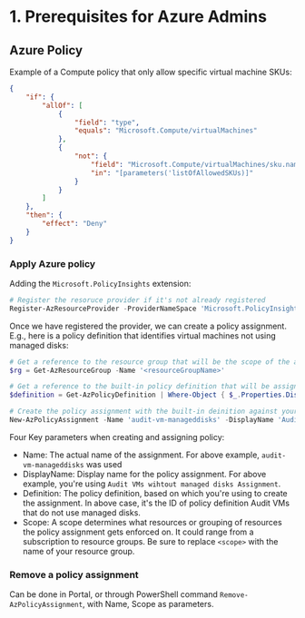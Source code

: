 # 1. Prerequisites for Azure Admins

## Azure Policy

Example of a Compute policy that only allow specific virtual machine SKUs:

```JSON
{
    "if": {
        "allOf": [
            {
                "field": "type",
                "equals": "Microsoft.Compute/virtualMachines"
            },
            {
                "not": {
                    "field": "Microsoft.Compute/virtualMachines/sku.name",
                    "in": "[parameters('listOfAllowedSKUs)]"
                }
            }
        ]
    },
    "then": {
        "effect": "Deny"
    }
}
```

### Apply Azure policy

Adding the `Microsoft.PolicyInsights` extension:

```PowerShell
# Register the resoruce provider if it's not already registered
Register-AzResourceProvider -ProviderNameSpace 'Microsoft.PolicyInsights'
```

Once we have registered the provider, we can create a policy assignment. E.g., here is a policy definition that identifies virtual machines not using managed disks:

```PowerShell
# Get a reference to the resource group that will be the scope of the assignment
$rg = Get-AzResourceGroup -Name '<resourceGroupName>'

# Get a reference to the built-in policy definition that will be assigned
$definition = Get-AzPolicyDefinition | Where-Object { $_.Properties.DisplayName -eq 'Audit VM that do not use managed disks' }

# Create the policy assignment with the built-in deinition against your resource group
New-AzPolicyAssignment -Name 'audit-vm-manageddisks' -DisplayName 'Audit VMs without managed disks Assignment' -Scope $rg.ResourceId -PolicyDefinition $definition
```

Four Key parameters when creating and assigning policy:

- Name: The actual name of the assignment. For above example, `audit-vm-manageddisks` was used
- DisplayName: Display name for the policy assignment. For above example, you're using `Audit VMs wihtout managed disks Assignment`.
- Definition: The policy definition, based on which you're using to create the assignment. In above case, it's the ID of policy definition Audit VMs that do not use managed disks.
- Scope: A scope determines what resources or grouping of resources the policy assignment gets enforced on. It could range from a subscription to resource groups. Be sure to replace `<scope>` with the name of your resource group.

### Remove a policy assignment

Can be done in Portal, or through PowerShell command `Remove-AzPolicyAssignment`, with Name, Scope as parameters.

